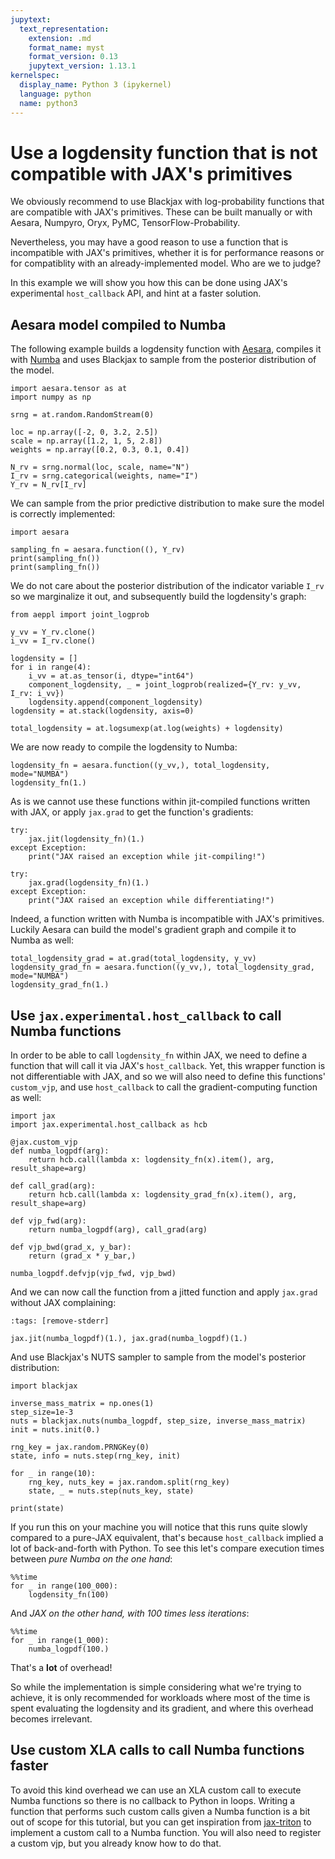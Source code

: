 ```yaml
---
jupytext:
  text_representation:
    extension: .md
    format_name: myst
    format_version: 0.13
    jupytext_version: 1.13.1
kernelspec:
  display_name: Python 3 (ipykernel)
  language: python
  name: python3
---
```


# Use a logdensity function that is not compatible with JAX's primitives


We obviously recommend to use Blackjax with log-probability functions that are compatible with JAX's primitives. These can be built manually or with Aesara, Numpyro, Oryx, PyMC, TensorFlow-Probability.

Nevertheless, you may have a good reason to use a function that is incompatible with JAX's primitives, whether it is for performance reasons or for compatiblity with an already-implemented model. Who are we to judge?

In this example we will show you how this can be done using JAX's experimental `host_callback` API, and hint at a faster solution.

## Aesara model compiled to Numba

The following example builds a logdensity function with [Aesara](https://github.com/aesara-devs/aesara), compiles it with [Numba](https://numba.pydata.org/) and uses Blackjax to sample from the posterior distribution of the model.

```{code-cell} python
import aesara.tensor as at
import numpy as np

srng = at.random.RandomStream(0)

loc = np.array([-2, 0, 3.2, 2.5])
scale = np.array([1.2, 1, 5, 2.8])
weights = np.array([0.2, 0.3, 0.1, 0.4])

N_rv = srng.normal(loc, scale, name="N")
I_rv = srng.categorical(weights, name="I")
Y_rv = N_rv[I_rv]
```

We can sample from the prior predictive distribution to make sure the model is correctly implemented:

```{code-cell} python
import aesara

sampling_fn = aesara.function((), Y_rv)
print(sampling_fn())
print(sampling_fn())
```

We do not care about the posterior distribution of the indicator variable `I_rv` so we marginalize it out, and subsequently build the logdensity's graph:

```{code-cell} python
from aeppl import joint_logprob

y_vv = Y_rv.clone()
i_vv = I_rv.clone()

logdensity = []
for i in range(4):
    i_vv = at.as_tensor(i, dtype="int64")
    component_logdensity, _ = joint_logprob(realized={Y_rv: y_vv, I_rv: i_vv})
    logdensity.append(component_logdensity)
logdensity = at.stack(logdensity, axis=0)

total_logdensity = at.logsumexp(at.log(weights) + logdensity)
```

We are now ready to compile the logdensity to Numba:

```{code-cell} python
logdensity_fn = aesara.function((y_vv,), total_logdensity, mode="NUMBA")
logdensity_fn(1.)
```

As is we cannot use these functions within jit-compiled functions written with JAX, or apply `jax.grad` to get the function's gradients:

```{code-cell} python
try:
    jax.jit(logdensity_fn)(1.)
except Exception:
    print("JAX raised an exception while jit-compiling!")

try:
    jax.grad(logdensity_fn)(1.)
except Exception:
    print("JAX raised an exception while differentiating!")
```

Indeed, a function written with Numba is incompatible with JAX's primitives. Luckily Aesara can build the model's gradient graph and compile it to Numba as well:

```{code-cell} python
total_logdensity_grad = at.grad(total_logdensity, y_vv)
logdensity_grad_fn = aesara.function((y_vv,), total_logdensity_grad, mode="NUMBA")
logdensity_grad_fn(1.)
```

## Use `jax.experimental.host_callback` to call Numba functions

In order to be able to call `logdensity_fn` within JAX, we need to define a function that will call it via JAX's `host_callback`. Yet, this wrapper function is not differentiable with JAX, and so we will also need to define this functions' `custom_vjp`, and use `host_callback` to call the gradient-computing function as well:

```{code-cell} python
import jax
import jax.experimental.host_callback as hcb

@jax.custom_vjp
def numba_logpdf(arg):
    return hcb.call(lambda x: logdensity_fn(x).item(), arg, result_shape=arg)

def call_grad(arg):
    return hcb.call(lambda x: logdensity_grad_fn(x).item(), arg, result_shape=arg)

def vjp_fwd(arg):
    return numba_logpdf(arg), call_grad(arg)

def vjp_bwd(grad_x, y_bar):
    return (grad_x * y_bar,)

numba_logpdf.defvjp(vjp_fwd, vjp_bwd)
```

And we can now call the function from a jitted function and apply `jax.grad` without JAX complaining:

```{code-cell} python
:tags: [remove-stderr]

jax.jit(numba_logpdf)(1.), jax.grad(numba_logpdf)(1.)
```

And use Blackjax's NUTS sampler to sample from the model's posterior distribution:

```{code-cell} python
import blackjax

inverse_mass_matrix = np.ones(1)
step_size=1e-3
nuts = blackjax.nuts(numba_logpdf, step_size, inverse_mass_matrix)
init = nuts.init(0.)

rng_key = jax.random.PRNGKey(0)
state, info = nuts.step(rng_key, init)

for _ in range(10):
    rng_key, nuts_key = jax.random.split(rng_key)
    state, _ = nuts.step(nuts_key, state)

print(state)
```

If you run this on your machine you will notice that this runs quite slowly compared to a pure-JAX equivalent, that's because `host_callback` implied a lot of back-and-forth with Python. To see this let's compare execution times between *pure Numba on the one hand*:

```{code-cell} python
%%time
for _ in range(100_000):
    logdensity_fn(100)
```

And *JAX on the other hand, with 100 times less iterations*:

```{code-cell} python
%%time
for _ in range(1_000):
    numba_logpdf(100.)
```

That's a **lot** of overhead!

So while the implementation is simple considering what we're trying to achieve, it is only recommended for workloads where most of the time is spent evaluating the logdensity and its gradient, and where this overhead becomes irrelevant.


## Use custom XLA calls to call Numba functions faster


To avoid this kind overhead we can use an XLA custom call to execute Numba functions so there is no callback to Python in loops. Writing a function that performs such custom calls given a Numba function is a bit out of scope for this tutorial, but you can get inspiration from [jax-triton](https://github.com/jax-ml/jax-triton/blob/main/jax_triton/triton_call.py) to implement a custom call to a Numba function. You will also need to register a custom vjp, but you already know how to do that.
